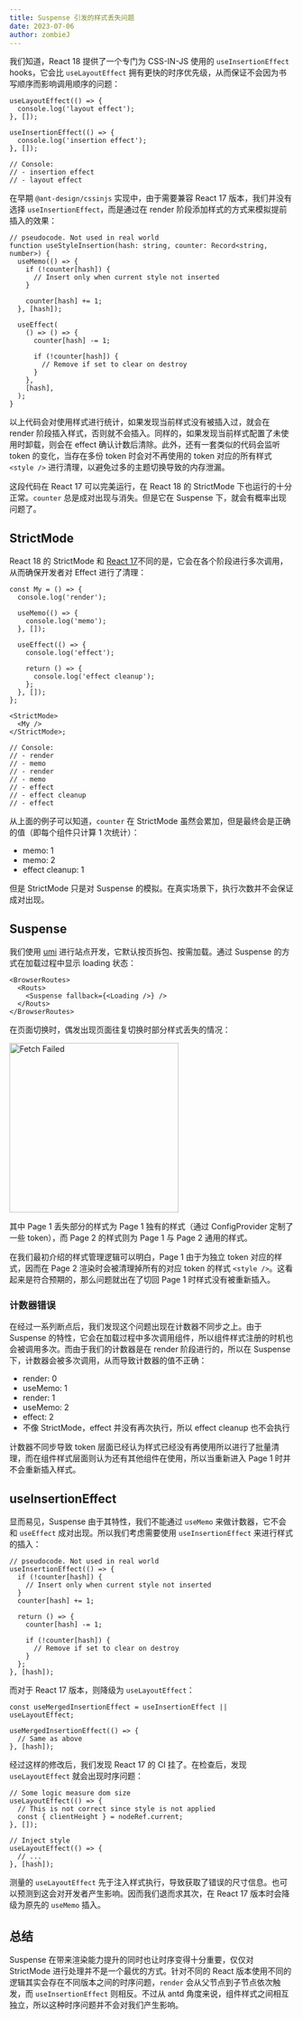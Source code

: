 ```yaml
---
title: Suspense 引发的样式丢失问题
date: 2023-07-06
author: zombieJ
---
```


我们知道，React 18 提供了一个专门为 CSS-IN-JS 使用的 `useInsertionEffect` hooks，它会比 `useLayoutEffect` 拥有更快的时序优先级，从而保证不会因为书写顺序而影响调用顺序的问题：

```tsx
useLayoutEffect(() => {
  console.log('layout effect');
}, []);

useInsertionEffect(() => {
  console.log('insertion effect');
}, []);

// Console:
// - insertion effect
// - layout effect
```

在早期 `@ant-design/cssinjs` 实现中，由于需要兼容 React 17 版本，我们并没有选择 `useInsertionEffect`，而是通过在 render 阶段添加样式的方式来模拟提前插入的效果：

```tsx
// pseudocode. Not used in real world
function useStyleInsertion(hash: string, counter: Record<string, number>) {
  useMemo(() => {
    if (!counter[hash]) {
      // Insert only when current style not inserted
    }

    counter[hash] += 1;
  }, [hash]);

  useEffect(
    () => () => {
      counter[hash] -= 1;

      if (!counter[hash]) {
        // Remove if set to clear on destroy
      }
    },
    [hash],
  );
}
```

以上代码会对使用样式进行统计，如果发现当前样式没有被插入过，就会在 render 阶段插入样式，否则就不会插入。同样的，如果发现当前样式配置了未使用时卸载，则会在 effect 确认计数后清除。此外，还有一套类似的代码会监听 token 的变化，当存在多份 token 时会对不再使用的 token 对应的所有样式 `<style />` 进行清理，以避免过多的主题切换导致的内存泄漏。

这段代码在 React 17 可以完美运行，在 React 18 的 StrictMode 下也运行的十分正常。`counter` 总是成对出现与消失。但是它在 Suspense 下，就会有概率出现问题了。

## StrictMode

React 18 的 StrictMode 和 [React 17](https://17.reactjs.org/docs/strict-mode.html)不同的是，它会在各个阶段进行多次调用，从而确保开发者对 Effect 进行了清理：

```tsx
const My = () => {
  console.log('render');

  useMemo(() => {
    console.log('memo');
  }, []);

  useEffect(() => {
    console.log('effect');

    return () => {
      console.log('effect cleanup');
    };
  }, []);
};

<StrictMode>
  <My />
</StrictMode>;

// Console:
// - render
// - memo
// - render
// - memo
// - effect
// - effect cleanup
// - effect
```

从上面的例子可以知道，`counter` 在 StrictMode 虽然会累加，但是最终会是正确的值（即每个组件只计算 1 次统计）：

- memo: 1
- memo: 2
- effect cleanup: 1

但是 StrictMode 只是对 Suspense 的模拟。在真实场景下，执行次数并不会保证成对出现。

## Suspense

我们使用 [umi](https://github.com/umijs/umi) 进行站点开发，它默认按页拆包、按需加载。通过 Suspense 的方式在加载过程中显示 loading 状态：

```tsx
<BrowserRoutes>
  <Routs>
    <Suspense fallback={<Loading />} />
  </Routs>
</BrowserRoutes>
```

在页面切换时，偶发出现页面往复切换时部分样式丢失的情况：

<img width="300" alt="Fetch Failed" src="https://github.com/ant-design/ant-design/assets/5378891/f2bc49ed-9db6-4d7e-a5d3-8db0cda7b640" />

其中 Page 1 丢失部分的样式为 Page 1 独有的样式（通过 ConfigProvider 定制了一些 token），而 Page 2 的样式则为 Page 1 与 Page 2 通用的样式。

在我们最初介绍的样式管理逻辑可以明白，Page 1 由于为独立 token 对应的样式，因而在 Page 2 渲染时会被清理掉所有的对应 token 的样式 `<style />`。这看起来是符合预期的，那么问题就出在了切回 Page 1 时样式没有被重新插入。

### 计数器错误

在经过一系列断点后，我们发现这个问题出现在计数器不同步之上。由于 Suspense 的特性，它会在加载过程中多次调用组件，所以组件样式注册的时机也会被调用多次。而由于我们的计数器是在 render 阶段进行的，所以在 Suspense 下，计数器会被多次调用，从而导致计数器的值不正确：

- render: 0
- useMemo: 1
- render: 1
- useMemo: 2
- effect: 2
- 不像 StrictMode，effect 并没有再次执行，所以 effect cleanup 也不会执行

计数器不同步导致 token 层面已经认为样式已经没有再使用所以进行了批量清理，而在组件样式层面则认为还有其他组件在使用，所以当重新进入 Page 1 时并不会重新插入样式。

## useInsertionEffect

显而易见，Suspense 由于其特性，我们不能通过 `useMemo` 来做计数器，它不会和 `useEffect` 成对出现。所以我们考虑需要使用 `useInsertionEffect` 来进行样式的插入：

```tsx
// pseudocode. Not used in real world
useInsertionEffect(() => {
  if (!counter[hash]) {
    // Insert only when current style not inserted
  }
  counter[hash] += 1;

  return () => {
    counter[hash] -= 1;

    if (!counter[hash]) {
      // Remove if set to clear on destroy
    }
  };
}, [hash]);
```

而对于 React 17 版本，则降级为 `useLayoutEffect`：

```tsx
const useMergedInsertionEffect = useInsertionEffect || useLayoutEffect;

useMergedInsertionEffect(() => {
  // Same as above
}, [hash]);
```

经过这样的修改后，我们发现 React 17 的 CI 挂了。在检查后，发现 `useLayoutEffect` 就会出现时序问题：

```tsx
// Some logic measure dom size
useLayoutEffect(() => {
  // This is not correct since style is not applied
  const { clientHeight } = nodeRef.current;
}, []);

// Inject style
useLayoutEffect(() => {
  // ...
}, [hash]);
```

测量的 `useLayoutEffect` 先于注入样式执行，导致获取了错误的尺寸信息。也可以预测到这会对开发者产生影响。因而我们退而求其次，在 React 17 版本时会降级为原先的 `useMemo` 插入。

## 总结

Suspense 在带来渲染能力提升的同时也让时序变得十分重要，仅仅对 StrictMode 进行处理并不是一个最优的方式。针对不同的 React 版本使用不同的逻辑其实会存在不同版本之间的时序问题，`render` 会从父节点到子节点依次触发，而 `useInsertionEffect` 则相反。不过从 antd 角度来说，组件样式之间相互独立，所以这种时序问题并不会对我们产生影响。
